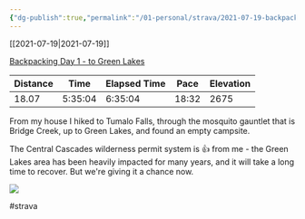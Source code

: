 ```yaml
---
{"dg-publish":true,"permalink":"/01-personal/strava/2021-07-19-backpacking-day-1-to-green-lakes/"}
---
```



[[2021-07-19\|2021-07-19]]

[Backpacking Day 1 - to Green Lakes](https://www.strava.com/activities/5665845122)

| Distance | Time    | Elapsed Time | Pace  | Elevation |
| -------- | ------- | ------------ | ----- | --------- |
| 18.07    | 5:35:04 | 6:35:04      | 18:32 | 2675      |


From my house I hiked to Tumalo Falls, through the mosquito gauntlet that is Bridge Creek, up to Green Lakes, and found an empty campsite.

The Central Cascades wilderness permit system is 👍 from me - the Green Lakes area has been heavily impacted for many years, and it will take a long time to recover. But we're giving it a chance now.
    
![](https://dgtzuqphqg23d.cloudfront.net/cY1Y60WAYzH5wD-VDcVGWPcK7Kpv6FYYWYcyGp-crVw-768x576.jpg)

    

#strava

